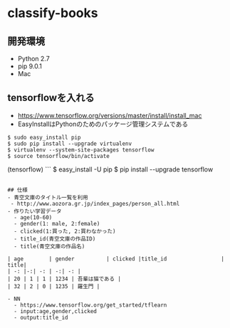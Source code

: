 # classify-books

## 開発環境
- Python 2.7
- pip 9.0.1
- Mac

## tensorflowを入れる
- https://www.tensorflow.org/versions/master/install/install_mac
- EasyInstallはPythonのためのパッケージ管理システムである

```
$ sudo easy_install pip
$ sudo pip install --upgrade virtualenv
$ virtualenv --system-site-packages tensorflow
$ source tensorflow/bin/activate
```

(tensorflow) ```
$ easy_install -U pip
$ pip install --upgrade tensorflow

```

## 仕様
- 青空文庫のタイトル一覧を利用
 - http://www.aozora.gr.jp/index_pages/person_all.html
- 作りたい学習データ
  - age(10-60)
  - gender(1: male, 2:female)
  - clicked(1:買った, 2:買わなかった)
  - title_id(青空文庫の作品ID)
  - title(青空文庫の作品名)

| age        | gender          | clicked |title_id                 | title|
| -: |-:| -: | -:| -: |
| 20 | 1 | 1 | 1234 | 吾輩は猫である |
| 32 | 2 | 0 | 1235 | 羅生門 |

- NN
  - https://www.tensorflow.org/get_started/tflearn
  - input:age,gender,clicked
  - output:title_id
